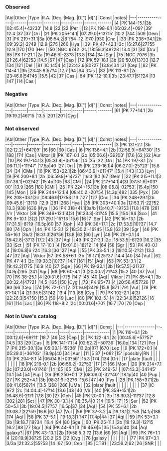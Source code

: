 ### Observed

|Abl|Other          |Type   |R.A.   |Dec.   |Mag.    |D["] |d["] |Const |notes|
|---|---------------|-------|-------|--------|-----|-----|------|-------|
|4  |PK     144-15.1|3b     |02:45.4|+42?33' |14.8 |22   |22    |Per    |
|12 |PK     198-6.1 |06:02.4|+09?   |39'     |12.4 |37   |37    |Ori    |
|21 |PK     205+14.1|       |07:29.0|+13?15' |10.2 |744  |509   |Gem    |
|31 |PK     219+31.1|3a     |08:54.2|8 ?54   |12   |970  |930   |Cnc    |
|33 |PK     238+34.1|2b     |09:39.2|-2?49   |12.9 |275  |260   |Hya    |
|39 |PK     47+42.1 |2c     |16:27.6|27?55   |12.9 |170  |170   |Her    |
|50 |NGC    6742    |2c     |18:59.3|48?28   |13.4 |31   |30    |Dra    |
|65 |PK     17-21.1 |2a     |19:46.6|-23?8   |13.8 |134  |34    |Sgr    |
|75 |NGC    7076    |3b     |21:26.4|62?53   |14.5 |67   |47    |Cep    |
|72 |PK     59-18.1 |3b     |20:50.0|13?33   |12.7 |134  |121   |Del    |
|81 |IC     1454    |4      |22:42.6|80?27   |13.8v|34   |31    |Cep    |
|82 |PK     114-4.1 |3b     |23:45.8|57?4    |12.7 |94   |94    |Cas    |
|83 |PK     113-6.1 |2c     |23:46.8|54?45   |15.5 |42   |37    |Cas    |
|84 |PK     112-10.1|3b     |23:47.7|51?24   |13   |147  |114   |Cas    |

### Negative

|Abl|Other          |Type   |R.A.   |Dec.   |Mag.    |D["] |d["] |Const |notes|
|---|---------------|-------|-------|--------|-----|-----|------|-------|
|61 |PK     77+14.1 |2b     |19:19.2|46?15   |13.5 |201  |201   |Cyg    |

### Not observed

|Abl|Other          |Type   |R.A.   |Dec.   |Mag.    |D["] |d["] |Const |notes|
|---|---------------|-------|-------|--------|-----|-----|------|-------|
|3  |PK     131+2.1 |3b     |02:12.2|+64?09' |16   |60   |60    |Cas    |
|6  |PK     136+4.1 |2b     |02:58.9|+64?30' |15   |188  |174   |Cas    | Viktor
|8  |PK     167-0.1 |2b     |05:06.6|+39?08' |17.6 |62   |62    |Aur    |
|10 |PK     197-14.1|3      |05:31.8|+06?56' |14   |35   |32    |Ori    |
|14 |PK     197-3.1 |2c     |06:11.1|+11?47' |17.5p|40   |27    |Ori    |
|15 |PK     233-16.1|4      |06:27.0|-25?23' |15.8 |34   |34    |CMa    |
|16 |PK     153+22.1|2b     |06:43.9|+61?47' |15.4 |143  |133   |Lyn    |
|19 |PK     200+8.1 |2b     |06:59.9|+14?37' |16.3 |80   |67    |Gem    |
|22 |PK     215+11.1|3      |07:36.1|+02?42' |15.4p|105  |68    |CMi    |
|24 |PK     217+14.1|4(3)   |07:51.6|+03?00' |13.9 |265  |180   |CMi    |
|25 |PK     224+15.1|3b     |08:06.8|-02?53' |15.4p|150  |145   |Mon    |
|29 |PK     244+12.1|4      |08:40.2|-20?54  |14.3p|482  |335   |Pyx    |
|30 |PK     208+33.1|2c     |08:46.9|17?53   |13   |127  |127   |Cnc    |
|34 |PK     248+29.1|2b     |09:45.6|-13?10  |12.9 |281  |268   |Hya    |
|35 |PK     303+40.1|3a     |12:53.7|-22?52  |13.3 |938  |636   |Hya    |
|36 |PK     318+41.1|3a/b   |13:40.7|-19?53  |11.8 |478  |281   |Vir    | Viktor
|38 |PK     346+12.1|4(2)   |16:23.3|-31?45  |15.5 |154  |94    |Sco    |
|41 |PK     9+10.1  |3(2)   |17:29.1|-15?13  |15.6 |16   |7     |Ser    |
|42 |PK     16+13.1 |2b     |17:31.5|-8?19   |16.5p|60   |57    |Oph    |
|43 |PK     36+17.1 |2c     |17:53.5|10?37   |14.7 |80   |74    |Oph    |
|44 |PK     15-3.1  |2      |18:30.2|-16?45  |15.8 |63   |39    |Sgr    |
|46 |PK     55+16.1 |3b/2   |18:31.3|26?56   |13.8 |63   |60    |Lyr    |
|48 |PK     29+0.1  |4      |18:42.8|-3?13   |17.2 |43   |37    |Aql    |
|49 |PK     27-3.1  |2c     |18:53.5|-6?29   |16.2 |35   |33    |Sct    |
|51 |PK     17-10.1 |4      |19:01.0|-18?12  |14   |64   |58    |Sgr    |
|53 |PK     40-0.1  |4      |19:06.8|6 ?24   |16.3 |30   |27    |Aql    | 
|55 |PK     33-5.1  |3      |19:10.5|-2?21   |13.2 |47   |32    |Aql    | Viktor
|57 |PK     58+6.1  |3b     |19:17.1|25?37   |14.4 |40   |34    |Vul    |
|62 |PK     47-4.1  |2c     |19:33.3|10?37   |14.7 |161  |151   |Aql    |
|63 |PK     53-3.1  |2      |19:42.2|17?5    |16.9 |40   |27    |Sge    |
|66 |PK     19-23.1 |3b     |19:57.5|-21?37  |14.9p|295  |241   |Sgr    |
|68 |PK     60-4.1  |3      |20:00.2|21?43   |15.2 |40   |37    |Vul    |
|70 |PK     38-25.1 |4      |20:31.6|-7?5    |14.7 |45   |40    |Aql    | Viktor
|71 |PK     85+4.1  |3b     |20:32.4|47?21   |14.5 |165  |150   |Cyg    |
|73 |PK     95+7.1  |4      |20:56.4|57?26   |17   |80   |66    |Cep    |
|74 |PK     72-17.1 |2      |21:16.9|24?9    |15.8 |871  |791   |Vul    |
|78 |PK     81-14.1 |4      |21:35.5|31?42   |13.4 |113  |88    |Cyg    |
|79 |PK     102-2.1 |4(3)   |22:26.3|54?50   |15.3 |59   |49    |Lac    |
|80 |PK     102-5.1 |4      |22:34.8|52?26   |16   |161  |114   |Lac    |
|86 |PK     118+8.2 |2c     |00:01.6|+70?    |16.7 |70   |70    |Cep    |


### Not in Uwe's catalog

|Abl|Other          |Type   |R.A.   |Dec.   |Mag.    |D["] |d["] |Const |
|---|---------------|-------|-------|--------|-----|-----|------|-------|-----|
|1  |PK     119+6.1 |2b     |00:12.6|+69?11' |18.7 |46   |42    |Cep    |
|2  |PK     122-4.1 |2c     |00:45.6|+57?57' |14.5 |33   |29    |Cas    |
|5  |PK     141-7.1 |4      |02:52.2|+50?36' |16.0p|134  |121   |Per    |
|7  |PK     215-30.1|3a     |05:03.1|-15?36' |13.2p|871  |670   |Lep    |
|9  |PK     172+0.1 |4      |05:29.0|+36?02' |18.9p|40   |34    |Aur    |
|11 |5      37      |+08?   |15'    |possibly|RN   |     |      |       |
|13 |PK     204-8.1 |4      |06:04.8|+03?56' |15.3 |174  |134   |Ori    |
|17 |plate |fault   |       |       |        |     |     |      |       |
|18 |PK     216-0.1 |2b     |06:56.2|-02?53' |17   |71   |66    |Mon    |
|20 |PK     214+7.1 |2c     |07:23.0|+01?46' |14   |65   |65    |CMi    |
|23 |PK     249-5.1 |       |07:43.3|-34?45' |13.1 |54   |54    |Pup    |
|26 |PK     250+0.1 |2      |08:09.0|-32?40' |18.1p|40   |40    |Pup    |
|27 |PK     252+4.1 |3b     |08:31.9|-32?6   |15.6 |47   |40    |Pyx    |
|28 |PK     158+37.1|2b     |08:41.6|58?14   |13.5 |268  |268   |UMa    |
|32 |plate |fault   |       |       |        |     |     |      |       |       |
|37 |IC    |972     |2c     |14:04.4|-17?14  |13.6 |43   |40    |Vir    |
|40 |PK     359+15.1|2b     |16:48.6|-21?1   |17.8 |30   |27    |Oph    |
|45 |PK     20-0.1  |3b     |18:30.3|-11?37  |12.8 |302  |281   |Sct    |
|47 |PK     30+3.1  |4      |18:35.4|0 ?14   |19.5 |17   |15    |Ser    |
|52 |PK     50+5.1  |3b     |19:04.5|17?57   |16.5p|37   |34    |Aql    |
|54 |PK     55+6.1  |2b     |19:08.7|22?59   |16.8 |67   |47    |Vul    |
|56 |PK     37-3.2  |4      |19:13.1|2 ?53   |14.1p|188  |174   |Aql    |
|58 |PK     37-5.1  |       |19:18.3|1 ?47   |17.4p|44   |37    |Aql    |
|59 |PK     53+3.1  |3b     |19:18.7|19?34   |16.4 |94   |80    |Sge    |
|60 |PK     25-11.1 |2b     |19:19.3|-12?15  |16.2 |88   |77    |Sgr    |
|64 |PK     44-9.1  |3      |19:45.6|5       |35   |15.3p|40    |34     |Aql    |galaxy?|
|67 |PK     43-13.1 |2b     |19:58.5|3 ?2    |13.6 |69   |61    |Aql    |
|69 |PK     76+1.1  |4      |20:19.9|38?25   |20.2 |25   |22    |Cyg    |
|76 |galaxy         |       |       |        |     |     |      |       |
|77 |PK     97+3.1  |3/3a   |21:32.2|55?53   |14   |67   |50    |Cep    |
|85 |CTB1           |       |23:59.2|62      |26   |SNR  |      |       |

